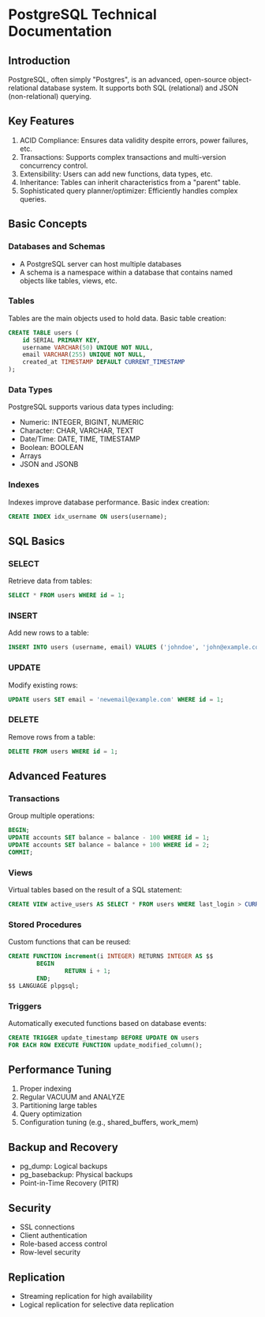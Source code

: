 # PostgreSQL Technical Documentation

## Introduction

PostgreSQL, often simply "Postgres", is an advanced, open-source object-relational database system. It supports both SQL (relational) and JSON (non-relational) querying.

## Key Features

1. ACID Compliance: Ensures data validity despite errors, power failures, etc.
2. Transactions: Supports complex transactions and multi-version concurrency control.
3. Extensibility: Users can add new functions, data types, etc.
4. Inheritance: Tables can inherit characteristics from a "parent" table.
5. Sophisticated query planner/optimizer: Efficiently handles complex queries.

## Basic Concepts

### Databases and Schemas
- A PostgreSQL server can host multiple databases
- A schema is a namespace within a database that contains named objects like tables, views, etc.

### Tables
Tables are the main objects used to hold data. Basic table creation:

```sql
CREATE TABLE users (
    id SERIAL PRIMARY KEY,
    username VARCHAR(50) UNIQUE NOT NULL,
    email VARCHAR(255) UNIQUE NOT NULL,
    created_at TIMESTAMP DEFAULT CURRENT_TIMESTAMP
);
```

### Data Types
PostgreSQL supports various data types including:
- Numeric: INTEGER, BIGINT, NUMERIC
- Character: CHAR, VARCHAR, TEXT
- Date/Time: DATE, TIME, TIMESTAMP
- Boolean: BOOLEAN
- Arrays
- JSON and JSONB

### Indexes
Indexes improve database performance. Basic index creation:

```sql
CREATE INDEX idx_username ON users(username);
```

## SQL Basics

### SELECT
Retrieve data from tables:

```sql
SELECT * FROM users WHERE id = 1;
```

### INSERT
Add new rows to a table:

```sql
INSERT INTO users (username, email) VALUES ('johndoe', 'john@example.com');
```

### UPDATE
Modify existing rows:

```sql
UPDATE users SET email = 'newemail@example.com' WHERE id = 1;
```

### DELETE
Remove rows from a table:

```sql
DELETE FROM users WHERE id = 1;
```

## Advanced Features

### Transactions
Group multiple operations:

```sql
BEGIN;
UPDATE accounts SET balance = balance - 100 WHERE id = 1;
UPDATE accounts SET balance = balance + 100 WHERE id = 2;
COMMIT;
```

### Views
Virtual tables based on the result of a SQL statement:

```sql
CREATE VIEW active_users AS SELECT * FROM users WHERE last_login > CURRENT_DATE - INTERVAL '30 days';
```

### Stored Procedures
Custom functions that can be reused:

```sql
CREATE FUNCTION increment(i INTEGER) RETURNS INTEGER AS $$
        BEGIN
                RETURN i + 1;
        END;
$$ LANGUAGE plpgsql;
```

### Triggers
Automatically executed functions based on database events:

```sql
CREATE TRIGGER update_timestamp BEFORE UPDATE ON users
FOR EACH ROW EXECUTE FUNCTION update_modified_column();
```

## Performance Tuning

1. Proper indexing
2. Regular VACUUM and ANALYZE
3. Partitioning large tables
4. Query optimization
5. Configuration tuning (e.g., shared_buffers, work_mem)

## Backup and Recovery

- pg_dump: Logical backups
- pg_basebackup: Physical backups
- Point-in-Time Recovery (PITR)

## Security

- SSL connections
- Client authentication
- Role-based access control
- Row-level security

## Replication

- Streaming replication for high availability
- Logical replication for selective data replication

